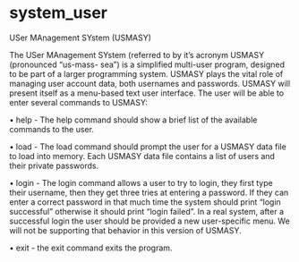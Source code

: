 # system_user


USer MAnagement SYstem (USMASY)

The USer MAnagement SYstem (referred to by it’s acronym USMASY (pronounced “us-mass-
sea”) is a simplified multi-user program, designed to be part of a larger programming system.
USMASY plays the vital role of managing user account data, both usernames and passwords.
USMASY will present itself as a menu-based text user interface. The user will be able to enter
several commands to USMASY:

• help - The help command should show a brief list of the available commands to the user.

• load - The load command should prompt the user for a USMASY data file to load into
memory. Each USMASY data file contains a list of users and their private passwords.

• login - The login command allows a user to try to login, they first type their
username, then they get three tries at entering a password. If they can enter a correct
password in that much time the system should print “login successful” otherwise it should
print “login failed”. In a real system, after a successful login the user should be provided a
new user-specific menu. We will not be supporting that behavior in this version of USMASY.

• exit - the exit command exits the program.
